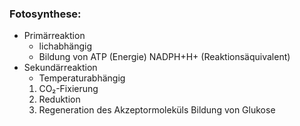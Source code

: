 ### Fotosynthese:
- Primärreaktion
	- lichabhängig
	- Bildung von
		ATP (Energie)
		NADPH+H+
		(Reaktionsäquivalent)
- Sekundärreaktion
	- Temperaturabhängig
	1. CO₂-Fixierung
	2. Reduktion
	3. Regeneration des Akzeptormoleküls
	Bildung von Glukose

